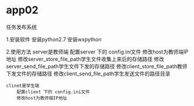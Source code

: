 # app02
任务发布系统

1.安装软件
    安装python2.7
    安装wxpython

2.使用方法
    server是教师端
         配置server 下的 config.ini文件
         修改host为教师端IP地址
         修改server_store_file_path学生文件收集上来后的存储路径
         修改server_send_file_path学生文件下发的存储路径
         修改client_store_file_path教师下发文件的存储路径
         修改client_send_file_path学生发送文件的路径目录



    clinet是学生端
        配置client 下的 config.ini文件
        修改host为教师端IP地址

